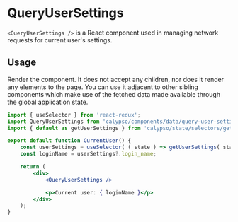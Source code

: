 # QueryUserSettings

`<QueryUserSettings />` is a React component used in managing network requests for current user's settings.

## Usage

Render the component. It does not accept any children, nor does it render any elements to the page. You can use it adjacent to other sibling components which make use of the fetched data made available through the global application state.

```jsx
import { useSelector } from 'react-redux';
import QueryUserSettings from 'calypso/components/data/query-user-settings';
import { default as getUserSettings } from 'calypso/state/selectors/get-user-settings';

export default function CurrentUser() {
	const userSettings = useSelector( ( state ) => getUserSettings( state ) );
	const loginName = userSettings?.login_name;

	return (
		<div>
			<QueryUserSettings />

			<p>Current user: { loginName }</p>
		</div>
	);
}
```
